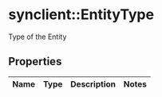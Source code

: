 # synclient::EntityType

Type of the Entity
## Properties
Name | Type | Description | Notes
------------ | ------------- | ------------- | -------------


